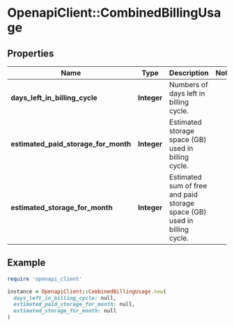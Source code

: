 # OpenapiClient::CombinedBillingUsage

## Properties

| Name | Type | Description | Notes |
| ---- | ---- | ----------- | ----- |
| **days_left_in_billing_cycle** | **Integer** | Numbers of days left in billing cycle. |  |
| **estimated_paid_storage_for_month** | **Integer** | Estimated storage space (GB) used in billing cycle. |  |
| **estimated_storage_for_month** | **Integer** | Estimated sum of free and paid storage space (GB) used in billing cycle. |  |

## Example

```ruby
require 'openapi_client'

instance = OpenapiClient::CombinedBillingUsage.new(
  days_left_in_billing_cycle: null,
  estimated_paid_storage_for_month: null,
  estimated_storage_for_month: null
)
```

